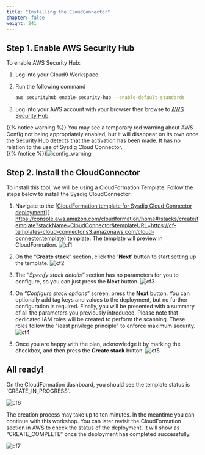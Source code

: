```yaml
---
title: "Installing the CloudConnector"
chapter: false
weight: 241
---
```


## Step 1. Enable AWS Security Hub

<!-- **TRAINING NOTE: Security Hub isn't a Sysdig thing, so in the interests of making things shorter, can we remove the individual steps/screenshots and replace them with this single command?** -->

To enable AWS Security Hub:

1. Log into your Cloud9 Workspace

2. Run the following command

    ```sh
    aws securityhub enable-security-hub --enable-default-standards
    ```
3. Log into your AWS account with your browser then browse to [AWS Security Hub](https://console.aws.amazon.com/securityhub/home).

{{% notice warning %}}
You may see a temporary red warning about AWS Config not being appropriately enabled, but it will disappear on its own once the Security Hub detects that the activation has been made. It has no relation to the use of Sysdig Cloud Connector.  
{{% /notice %}}![config_warning](/images/20_workshop_setup/config.png)


<!-- **TRAINING NOTE: MAKE A GIF OF THIS STEPS!!! having all the pictures here adds little extra info but takes a lot of scrolling**

1. First make sure you are logged into your AWS account with your browser then browse to [AWS Security Hub](https://console.aws.amazon.com/securityhub/home). The screen you're presented with depends upon the status of your AWS account.

2. If you see this _“Get started with Security Hub”_ page below, then click '**Go to Security Hub**'. ![security_hub](/images/20_workshop_setup/security_hub.png)

3. Then, click '**Enable Standard**' in the dialog. ![enable](/images/20_workshop_setup/enable_standard.png)

4. However, if you see the Summary web page (shown later here), you can skip to the [Installing the CloudConnector](/20_workshop_setup/24_setup_cloudtrail/242_install_cloudconnector.html). ![summary](/images/20_workshop_setup/summary.png)

5. In the _"Welcome to AWS Security Hub"_ page, you can indicate which security standard controls you want to enable, or accept the default. <br /><br />***Note*** These controls are part of the default AWS Security Hub mechanism, and they are not related to the detections that Sysdig Cloud Connector is going to find for you.

6. Click '**Enable Security Hub**'. The _"Summary"_ page for Security Hub will be shown.  

{{% notice warning %}}
You may see a temporary red warning about AWS Config not being appropriately enabled, but it will disappear on its own once the Security Hub detects that the activation has been made. It has no relation to the use of Sysdig Cloud Connector.
![config_warning](/images/20_workshop_setup/config.png)
{{% /notice %}} -->

## Step 2. Install the CloudConnector

To install this tool, we will be using a CloudFormation Template. Follow the steps below to install the Sysdig CloudConnector:

1. Navigate to the [[CloudFormation template for Sysdig Cloud Connector deployment](  https://console.aws.amazon.com/cloudformation/home#/stacks/create/template?stackName=CloudConnector&templateURL=https://cf-templates-cloud-connector.s3.amazonaws.com/cloud-connector.template)]( https://console.aws.amazon.com/cloudformation/home#/stacks/create/template?stackName=CloudConnector&templateURL=https://cf-templates-cloud-connector.s3.amazonaws.com/cloud-connector.template) template. The template will preview in CloudFormation. ![cf1](/images/20_workshop_setup/cf1.png)

2. On the “**Create stack**” section, click the '**Next**' button to start setting up the template. ![cf2](/images/20_workshop_setup/cf2.png)

3. The _“Specify stack details”_ section has no parameters for you to configure, so you can just press the **Next** button. ![cf3](/images/20_workshop_setup/cf3.png)

4. On _“Configure stack options_” screen, press the **Next** button. You can optionally add tag keys and values to the deployment, but no further configuration is required. Finally, you will be presented with a summary of all the parameters you previously introduced. Please note that dedicated IAM roles will be created to perform the scanning. These roles follow the "least privilege principle" to enforce maximum security. ![cf4](/images/20_workshop_setup/cf4.png)

5. Once you are happy with the plan, acknowledge it by marking the checkbox, and then press the **Create stack** button. ![cf5](/images/20_workshop_setup/cf5.png)

<!-- DevNote: Update this screenshot to have consistent arrow -->

## All ready!

On the CloudFormation dashboard, you should see the template status is 'CREATE_IN_PROGRESS'.

![cf6](/images/20_workshop_setup/cf6.png)

The creation process may take up to ten minutes. In the meantime you can continue with this workshop. You can later revisit the CloudFormation section in AWS to check the status of the deployment. It will show as “CREATE_COMPLETE” once the deployment has completed successfully.

![cf7](/images/20_workshop_setup/cf7.png)
